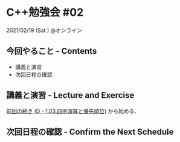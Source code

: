 # C++勉強会 #02

2021/02/19 (Sat.) @オンライン

## 今回やること - Contents

- 講義と演習
- 次回日程の確認

## 講義と演習 - Lecture and Exercise

[前回の続き (D - 1.03.四則演算と優先順位)](https://atcoder.jp/contests/APG4b/tasks/APG4b_d) から始める．

## 次回日程の確認 - Confirm the Next Schedule
